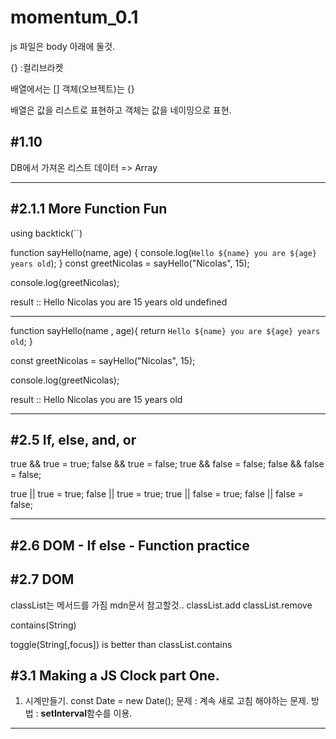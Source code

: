 # momentum_0.1

js 파일은 body 아래에 둘것.

{} :컬리브라켓

배열에서는 []
객체(오브젝트)는 {}

배열은 값을 리스트로 표현하고
객체는 값을 네이밍으로 표현.

## #1.10

DB에서 가져온 리스트 데이터 => Array

---

## #2.1.1 More Function Fun

using backtick(``)

function sayHello(name, age) {
console.log(`Hello ${name} you are ${age} years old`);
}
const greetNicolas = sayHello("Nicolas", 15);

console.log(greetNicolas);

result ::
Hello Nicolas you are 15 years old
undefined

---

function sayHello(name , age){
return `Hello ${name} you are ${age} years old`;
}

const greetNicolas = sayHello("Nicolas", 15);

console.log(greetNicolas);

result ::
Hello Nicolas you are 15 years old

---

## #2.5 If, else, and, or

true && true = true;
false && true = false;
true && false = false;
false && false = false;

true || true = true;
false || true = true;
true || false = true;
false || false = false;

---

## #2.6 DOM - If else - Function practice

## #2.7 DOM

classList는 메서드를 가짐 mdn문서 참고할것..
classList.add
classList.remove

contains(String)

toggle(String[,focus])
is better than classList.contains

## #3.1 Making a JS Clock part One.

1. 시계만들기.
   const Date = new Date();
   문제 : 계속 새로 고침 해야하는 문제.
   방법 : **setInterval**함수를 이용.

---
